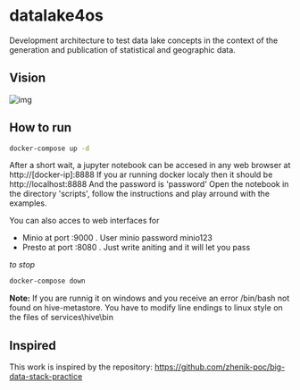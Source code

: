 # datalake4os
Development architecture to test data lake concepts in the context of the generation and publication of statistical and geographic data.

## Vision
![img](./img/datalake4os.jpg)

## How to run 
```bash
docker-compose up -d
```
After a short wait, a jupyter notebook can be accesed in any web browser at
http://[docker-ip]:8888
If you ar running docker localy then it should be 
http://localhost:8888
And the password is 'password'
Open the notebook in the directory 'scripts', follow the instructions and play arround with the examples.

You can also acces to web interfaces for
- Minio at port :9000 . User minio password minio123
- Presto at port :8080 . Just write aniting and it will let you pass 

*to stop*
```bash
docker-compose down
```

**Note:** If you are runnig it on windows and you receive an error /bin/bash not found on hive-metastore. You have to modify line endings to linux style on the files of services\hive\bin

## Inspired
This work is inspired by the repository: https://github.com/zhenik-poc/big-data-stack-practice